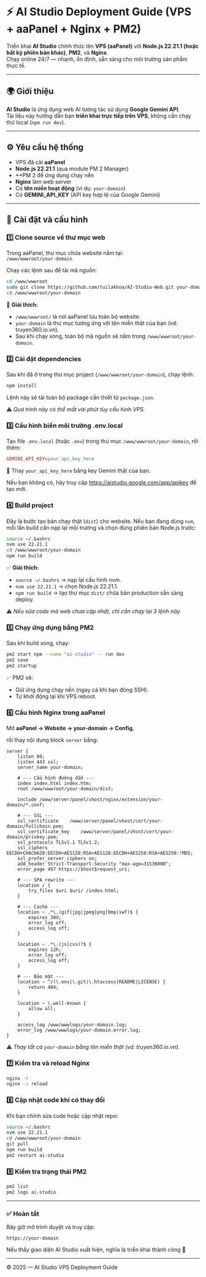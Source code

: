 # ⚡ AI Studio Deployment Guide (VPS + aaPanel + Nginx + PM2)

Triển khai **AI Studio** chính thức lên **VPS (aaPanel)** với **Node.js 22.21.1 (hoặc bất kỳ phiên bản khác)**, **PM2**, và **Nginx**.  
Chạy online 24/7 — nhanh, ổn định, sẵn sàng cho môi trường sản phẩm thực tế.

---

## 🌍 Giới thiệu

**AI Studio** là ứng dụng web AI tương tác sử dụng **Google Gemini API**.  
Tài liệu này hướng dẫn bạn **triển khai trực tiếp trên VPS**, không cần chạy thử local (`npm run dev`).

---

## ⚙️ Yêu cầu hệ thống

- VPS đã cài **aaPanel**
- **Node.js 22.21.1** (qua module PM 2 Manager)
- **PM 2 để ứng dụng chạy nền
- **Nginx** làm web server
- Có **tên miền hoạt động** (ví dụ: `your-domain`)
- Có **GEMINI_API_KEY** (API key hợp lệ của Google Gemini)

---

## 🚀 Cài đặt và cấu hình

### 1️⃣ Clone source về thư mục web

Trong aaPanel, thư mục chứa website nằm tại:  
`/www/wwwroot/your-domain`

Chạy các lệnh sau để tải mã nguồn:

```bash
cd /www/wwwroot
sudo git clone https://github.com/tuilakhoa/AI-Studio-Web.git your-domain
cd /www/wwwroot/your-domain
````

🧠 **Giải thích:**

  * `/www/wwwroot/` là nơi aaPanel lưu toàn bộ website.
  * `your-domain` là thư mục tương ứng với tên miền thật của bạn (vd: truyen360.io.vn).
  * Sau khi chạy xong, toàn bộ mã nguồn sẽ nằm trong `/www/wwwroot/your-domain`.

### 2️⃣ Cài đặt dependencies

Sau khi đã ở trong thư mục project (`/www/wwwroot/your-domain`), chạy lệnh:

```bash
npm install
```

Lệnh này sẽ tải toàn bộ package cần thiết từ `package.json`.

⚠️ *Quá trình này có thể mất vài phút tùy cấu hình VPS.*

### 3️⃣ Cấu hình biến môi trường .env.local

Tạo file `.env.local` (hoặc `.env`) trong thư mục `/www/wwwroot/your-domain`, rồi thêm:

```ini
GEMINI_API_KEY=your_api_key_here
```

🔑 Thay `your_api_key_here` bằng key Gemini thật của bạn.

Nếu bạn không có, hãy truy cập https://aistudio.google.com/app/apikey để tạo mới.

### 4️⃣ Build project

Đây là bước tạo bản chạy thật (`dist`) cho website.
Nếu bạn đang dùng `nvm`, mỗi lần build cần nạp lại môi trường và chọn đúng phiên bản Node.js trước:

```bash
source ~/.bashrc
nvm use 22.21.1
cd /www/wwwroot/your-domain
npm run build
```

✅ **Giải thích:**

  * `source ~/.bashrc` → nạp lại cấu hình nvm.
  * `nvm use 22.21.1` → chọn Node.js 22.21.1.
  * `npm run build` → tạo thư mục `dist/` chứa bản production sẵn sàng deploy.

⚠️ *Nếu sửa code mà web chưa cập nhật, chỉ cần chạy lại 3 lệnh này.*

### 5️⃣ Chạy ứng dụng bằng PM2

Sau khi build xong, chạy:

```bash
pm2 start npm --name "ai-studio" -- run dev
pm2 save
pm2 startup
```

✅ PM2 sẽ:

  * Giữ ứng dụng chạy nền (ngay cả khi bạn đóng SSH).
  * Tự khởi động lại khi VPS reboot.

### 6️⃣ Cấu hình Nginx trong aaPanel

Mở **aaPanel → Website → your-domain → Config**,

rồi thay nội dung block `server` bằng:

```nginx
server {
    listen 80;
    listen 443 ssl;
    server_name your-domain;

    # --- Cấu hình đường dẫn ---
    index index.html index.htm;
    root /www/wwwroot/your-domain/dist;

    include /www/server/panel/vhost/nginx/extension/your-domain/*.conf;

    # --- SSL ---
    ssl_certificate    /www/server/panel/vhost/cert/your-domain/fullchain.pem;
    ssl_certificate_key    /www/server/panel/vhost/cert/your-domain/privkey.pem;
    ssl_protocols TLSv1.1 TLSv1.2;
    ssl_ciphers EECDH+CHACHA20:EECDH+AES128:RSA+AES128:EECDH+AES256:RSA+AES256:!MD5;
    ssl_prefer_server_ciphers on;
    add_header Strict-Transport-Security "max-age=31536000";
    error_page 497 https://$host$request_uri;

    # --- SPA rewrite ---
    location / {
        try_files $uri $uri/ /index.html;
    }

    # --- Cache ---
    location ~ .*\.(gif|jpg|jpeg|png|bmp|swf)$ {
        expires 30d;
        error_log off;
        access_log off;
    }

    location ~ .*\.(js|css)?$ {
        expires 12h;
        error_log off;
        access_log off;
    }

    # --- Bảo mật ---
    location ~ ^/(\.env|\.git|\.htaccess|README|LICENSE) {
        return 404;
    }

    location ~ \.well-known {
        allow all;
    }

    access_log /www/wwwlogs/your-domain.log;
    error_log /www/wwwlogs/your-domain.error.log;
}
```

⚠️ *Thay tất cả `your-domain` bằng tên miền thật (vd: truyen360.io.vn).*

### 7️⃣ Kiểm tra và reload Nginx

```bash
nginx -t
nginx -s reload
```

### 8️⃣ Cập nhật code khi có thay đổi

Khi bạn chỉnh sửa code hoặc cập nhật repo:

```bash
source ~/.bashrc
nvm use 22.21.1
cd /www/wwwroot/your-domain
git pull
npm run build
pm2 restart ai-studio
```

### 9️⃣ Kiểm tra trạng thái PM2

```bash
pm2 list
pm2 logs ai-studio
```

-----

### ✅ Hoàn tất

Bây giờ mở trình duyệt và truy cập:

`https://your-domain`

Nếu thấy giao diện AI Studio xuất hiện, nghĩa là triển khai thành công 🎉

-----

© 2025 — AI Studio VPS Deployment Guide

```
```
